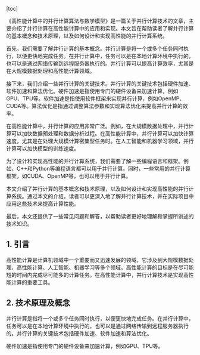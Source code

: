 
[toc]                    
                
                
《高性能计算中的并行计算算法与数学模型》是一篇关于并行计算技术的文章，主要介绍了并行计算在高性能计算中的应用和实现。本文旨在帮助读者了解并行计算的基本概念和技术原理，以及如何设计和实现高性能的并行计算系统。

首先，我们需要了解并行计算的基本概念。并行计算是将一个或多个任务同时执行，以便更快地完成任务。在并行计算中，任务可以是在本地计算环境中执行的，也可以是通过网络传输到远程服务器执行的。并行计算可以提高计算效率，尤其是在大规模数据处理和高性能计算领域。

接下来，我们介绍一些并行计算的关键技术。并行计算的关键技术包括硬件加速、软件加速和算法优化。硬件加速是指使用专门的硬件设备来加速计算，例如GPU、TPU等。软件加速是指使用软件框架来实现并行计算，例如OpenMP、CUDA等。算法优化是指通过调整算法参数和实现算法优化来提高并行计算的效率。

在高性能计算中，并行计算的应用非常广泛。例如，在大规模数据处理中，并行计算可以加快数据预处理和数据分析过程。在高性能计算中，并行计算可以加快计算速度，尤其是在处理大规模计算密集型任务时。在人工智能和机器学习领域，并行计算可以加快模型的训练速度。

为了设计和实现高性能的并行计算系统，我们需要了解一些编程语言和框架。例如，C++和Python等编程语言都可以用于并行计算。同时，一些常用的并行计算框架，如CUDA、OpenMP等，也可以用于并行计算。

本文介绍了并行计算的基本概念和技术原理，以及如何设计和实现高性能的并行计算系统。通过本文的介绍，读者可以更深入地了解并行计算技术，并在实际项目中应用这些技术来提高计算性能。

最后，本文还提供了一些常见问题和解答，以帮助读者更好地理解和掌握所讲述的技术知识。

## 1. 引言

高性能计算是计算机领域中一个重要而又迅速发展的领域，它涉及到大规模数据处理、高性能计算、人工智能、机器学习等多个领域。高性能计算的目标是在尽可能短的时间内完成尽可能多的计算任务。在高性能计算中，并行计算技术是实现高性能计算的重要工具。

## 2. 技术原理及概念

并行计算是指将一个或多个任务同时执行，以便更快地完成任务。在并行计算中，任务可以是在本地计算环境中执行的，也可以是通过网络传输到远程服务器执行的。并行计算的关键技术包括硬件加速、软件加速和算法优化。

硬件加速是指使用专门的硬件设备来加速计算，例如GPU、TPU等。

